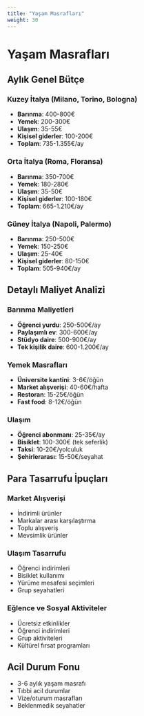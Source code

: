 ```yaml
---
title: "Yaşam Masrafları"
weight: 30
---
```


# Yaşam Masrafları

## Aylık Genel Bütçe

### Kuzey İtalya (Milano, Torino, Bologna)
- **Barınma**: 400-800€
- **Yemek**: 200-300€
- **Ulaşım**: 35-55€
- **Kişisel giderler**: 100-200€
- **Toplam**: 735-1.355€/ay

### Orta İtalya (Roma, Floransa)
- **Barınma**: 350-700€
- **Yemek**: 180-280€
- **Ulaşım**: 35-50€
- **Kişisel giderler**: 100-180€
- **Toplam**: 665-1.210€/ay

### Güney İtalya (Napoli, Palermo)
- **Barınma**: 250-500€
- **Yemek**: 150-250€
- **Ulaşım**: 25-40€
- **Kişisel giderler**: 80-150€
- **Toplam**: 505-940€/ay

## Detaylı Maliyet Analizi

### Barınma Maliyetleri
- **Öğrenci yurdu**: 250-500€/ay
- **Paylaşımlı ev**: 300-600€/ay
- **Stüdyo daire**: 500-900€/ay
- **Tek kişilik daire**: 600-1.200€/ay

### Yemek Masrafları
- **Üniversite kantini**: 3-6€/öğün
- **Market alışverişi**: 40-60€/hafta
- **Restoran**: 15-25€/öğün
- **Fast food**: 8-12€/öğün

### Ulaşım
- **Öğrenci abonmanı**: 25-35€/ay
- **Bisiklet**: 100-300€ (tek seferlik)
- **Taksi**: 10-20€/yolculuk
- **Şehirlerarası**: 15-50€/seyahat

## Para Tasarrufu İpuçları

### Market Alışverişi
- İndirimli ürünler
- Markalar arası karşılaştırma
- Toplu alışveriş
- Mevsimlik ürünler

### Ulaşım Tasarrufu
- Öğrenci indirimleri
- Bisiklet kullanımı
- Yürüme mesafesi seçimleri
- Grup seyahatleri

### Eğlence ve Sosyal Aktiviteler
- Ücretsiz etkinlikler
- Öğrenci indirimleri
- Grup aktiviteleri
- Kültürel fırsat programları

## Acil Durum Fonu
- 3-6 aylık yaşam masrafı
- Tıbbi acil durumlar
- Vize/oturum masrafları
- Beklenmedik seyahatler
